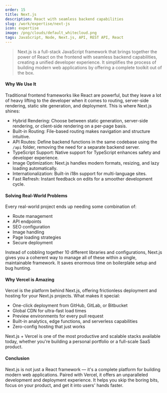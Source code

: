 ```yaml
---
order: 15
title: Next.js
description: React with seamless backend capabilities
slug: /work/expertise/next-js
icon: expertise
image: /png/clouds/default_whitecloud.png
tags: JavaScript, Node, Next.js, API, REST API, React
---
```


> Next.js is a full-stack JavaScript framework that brings together the power of React on the frontend with seamless backend capabilities, creating a unified developer experience. It simplifies the process of building modern web applications by offering a complete toolkit out of the box.

#### Why We Use It

Traditional frontend frameworks like React are powerful, but they leave a lot of heavy lifting to the developer when it comes to routing, server-side rendering, static site generation, and deployment. This is where Next.js shines:

- Hybrid Rendering: Choose between static generation, server-side rendering, or client-side rendering on a per-page basis.
- Built-in Routing: File-based routing makes navigation and structure intuitive.
- API Routes: Define backend functions in the same codebase using the `/api` folder, removing the need for a separate backend server.
- TypeScript Support: Native support for TypeScript enhances safety and developer experience.
- Image Optimization: Next.js handles modern formats, resizing, and lazy loading automatically.
- Internationalization: Built-in i18n support for multi-language sites.
- Fast Refresh: Instant feedback on edits for a smoother development cycle.

#### Solving Real-World Problems

Every real-world project ends up needing some combination of:

- Route management
- API endpoints
- SEO configuration
- Image handling
- Page loading strategies
- Secure deployment

Instead of cobbling together 10 different libraries and configurations, Next.js gives you a coherent way to manage all of these within a single, maintainable framework. It saves enormous time on boilerplate setup and bug hunting.

#### Why Vercel is Amazing

Vercel is the platform behind Next.js, offering frictionless deployment and hosting for your Next.js projects. What makes it special:

- One-click deployment from GitHub, GitLab, or Bitbucket
- Global CDN for ultra-fast load times
- Preview environments for every pull request
- Built-in analytics, edge functions, and serverless capabilities
- Zero-config hosting that just works

Next.js + Vercel is one of the most productive and scalable stacks available today, whether you're building a personal portfolio or a full-scale SaaS product.

#### Conclusion

Next.js is not just a React framework — it's a complete platform for building modern web applications. Paired with Vercel, it offers an unparalleled development and deployment experience. It helps you skip the boring bits, focus on your product, and get it into users' hands faster.

